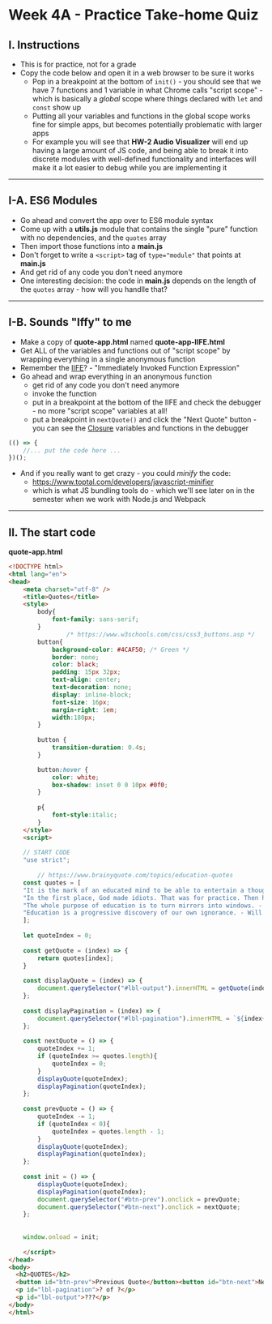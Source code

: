 # Week 4A - Practice Take-home Quiz


## I. Instructions
- This is for practice, not for a grade
- Copy the code below and open it in a web browser to be sure it works
  - Pop in a breakpoint at the bottom of `init()` - you should see that we have 7 functions and 1 variable in what Chrome calls "script scope" - which is basically a *global* scope where things declared with `let` and `const` show up
  - Putting all your variables and functions in the global scope works fine for simple apps, but becomes potentially problematic with larger apps
  - For example you will see that **HW-2 Audio Visualizer** will end up having a large amount of JS code, and being able to break it into discrete modules with well-defined functionality and interfaces will make it a lot easier to debug while you are implementing it

<hr>

## I-A. ES6 Modules
- Go ahead and convert the app over to ES6 module syntax
- Come up with a **utils.js** module that contains the single "pure" function with no dependencies, and the `quotes` array
- Then import those functions into a **main.js**
- Don't forget to write a `<script>` tag of `type="module"` that points at **main.js**
- And get rid of any code you don't need anymore
- One interesting decision: the code in **main.js** depends on the length of the `quotes` array - how will you handlle that?

<hr>

## I-B. Sounds "Iffy" to me
- Make a copy of **quote-app.html** named **quote-app-IIFE.html**
- Get ALL of the variables and functions out of "script scope" by wrapping everything in a single anonymous function
- Remember the [IIFE](https://developer.mozilla.org/en-US/docs/Glossary/IIFE)? - "Immediately Invoked Function Expression"
- Go ahead and wrap everything in an anonymous function
  - get rid of any code you don't need anymore
  - invoke the function
  - put in a breakpoint at the bottom of the IIFE and check the debugger - no more "script scope" variables at all!
  - put a breakpoint in `nextQuote()` and click the "Next Quote" button - you can see the [Closure](https://developer.mozilla.org/en-US/docs/Web/JavaScript/Closures) variables and functions in the debugger

```js
(() => {
    //... put the code here ...
})();
```

- And if you really want to get crazy - you could *minify* the code:
  - https://www.toptal.com/developers/javascript-minifier
  - which is what JS bundling tools do - which we'll see later on in the semester when we work with Node.js and Webpack

---

## II. The start code

**quote-app.html**

```html
<!DOCTYPE html>
<html lang="en">
<head>
	<meta charset="utf-8" />
	<title>Quotes</title>
	<style>
		body{
			font-family: sans-serif;
		}
                /* https://www.w3schools.com/css/css3_buttons.asp */
		button{
			background-color: #4CAF50; /* Green */
			border: none;
			color: black;
			padding: 15px 32px;
			text-align: center;
			text-decoration: none;
			display: inline-block;
			font-size: 16px;
			margin-right: 1em;
			width:180px;
		}
		
		button {
			transition-duration: 0.4s;
		}

		button:hover {
			color: white;
			box-shadow: inset 0 0 10px #0f0;
		}
		
		p{
			font-style:italic;
		}
	</style>
	<script>
	
	// START CODE
	"use strict";
	
        // https://www.brainyquote.com/topics/education-quotes
	const quotes = [
	"It is the mark of an educated mind to be able to entertain a thought without accepting it. - Aristotle",
	"In the first place, God made idiots. That was for practice. Then he made school boards. - Mark Twain",
	"The whole purpose of education is to turn mirrors into windows. - Sydney J. Harris",
	"Education is a progressive discovery of our own ignorance. - Will Durant"
	];
	
	let quoteIndex = 0;
	
	const getQuote = (index) => {
		return quotes[index];
	}
	
	const displayQuote = (index) => {
		document.querySelector("#lbl-output").innerHTML = getQuote(index);
	};
	
	const displayPagination = (index) => {
		document.querySelector("#lbl-pagination").innerHTML = `${index+1} of ${quotes.length}`;
	};
	
	const nextQuote = () => {
		quoteIndex += 1;
		if (quoteIndex >= quotes.length){
			quoteIndex = 0;
		}
		displayQuote(quoteIndex);
		displayPagination(quoteIndex);
	};
	
	const prevQuote = () => {
		quoteIndex -= 1;
		if (quoteIndex < 0){
			quoteIndex = quotes.length - 1;
		}
		displayQuote(quoteIndex);
		displayPagination(quoteIndex);
	};
	
	const init = () => {
		displayQuote(quoteIndex);
		displayPagination(quoteIndex);
		document.querySelector("#btn-prev").onclick = prevQuote;
		document.querySelector("#btn-next").onclick = nextQuote;
	};
	
	
	window.onload = init;
	
	</script>
</head>
<body>
  <h2>QUOTES</h2>
  <button id="btn-prev">Previous Quote</button><button id="btn-next">Next Quote</button>
  <p id="lbl-pagination">? of ?</p>
  <p id="lbl-output">???</p>
</body>
</html>
```
